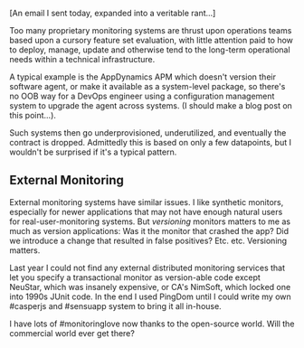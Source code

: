 [An email I sent today, expanded into a veritable rant...]

Too many proprietary monitoring systems are thrust upon operations teams based upon a cursory feature set evaluation, with little attention paid to how to deploy, manage, update and otherwise tend to the long-term operational needs within a technical infrastructure.

A typical example is the AppDynamics APM which doesn't version their software agent, or make it available as a system-level package, so there's no OOB way for a DevOps engineer using a configuration management system to upgrade the agent across systems. (I should make a blog post on this point...). 

Such systems then go underprovisioned, underutilized, and eventually the contract is dropped. Admittedly this is based on only a few datapoints, but I wouldn't be surprised if it's a typical pattern.

## External Monitoring

External monitoring systems have similar issues. I like synthetic monitors, especially for newer applications that may not have enough natural users for real-user-monitoring systems. But _versioning_ monitors matters to me as much as version applications: Was it the monitor that crashed the app? Did we introduce a change that resulted in false positives? Etc. etc.  Versioning matters.

Last year I could not find any external distributed monitoring services that let you specify a transactional monitor as version-able code except NeuStar, which was insanely expensive, or CA's NimSoft, which locked one into 1990s JUnit code. In the end I used PingDom until I could write my own #casperjs and #sensuapp system to bring it all in-house. 

I have lots of #monitoringlove now thanks to the open-source world. Will the commercial world ever get there?